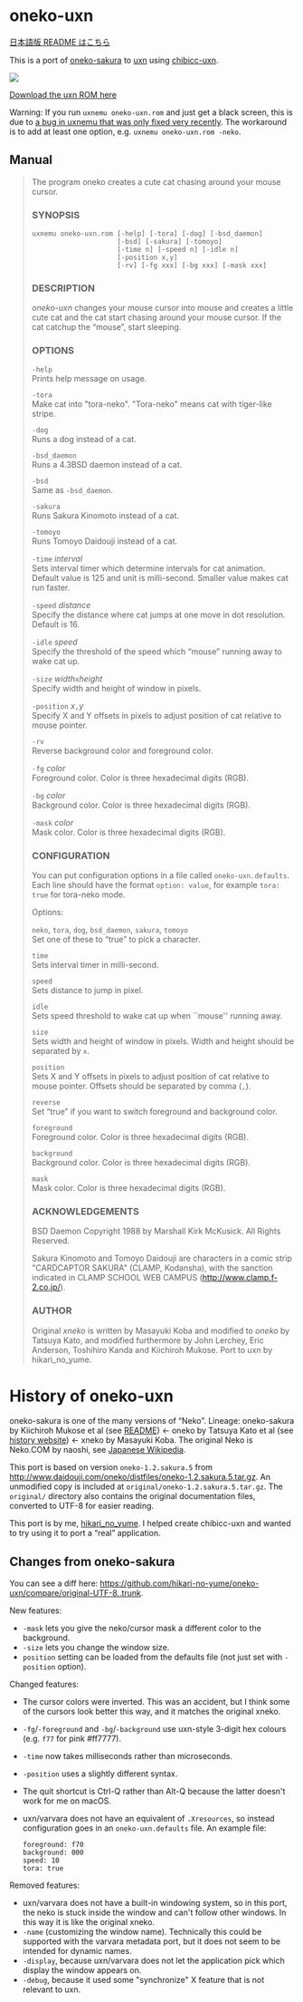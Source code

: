 oneko-uxn
=========

[日本語版 README はこちら](./README-ja.md)

This is a port of [oneko-sakura](http://www.daidouji.com/oneko/) to [uxn](https://wiki.xxiivv.com/site/uxn.html) using [chibicc-uxn](https://github.com/lynn/chibicc).

![](screenshot.png)

[Download the uxn ROM here](https://github.com/hikari-no-yume/oneko-uxn/releases/download/1.2.sakura.5.uxn.1/1.2.sakura.5.uxn.1.zip)

Warning: If you run `uxnemu oneko-uxn.rom` and just get a black screen, this is due to [a bug in uxnemu that was only fixed very recently](https://lists.sr.ht/~rabbits/public-inbox/%3C536EBE67-0820-49FF-BBAF-50FBE4DFEF97%40noyu.me%3E). The workaround is to add at least one option, e.g. `uxnemu oneko-uxn.rom -neko`.

Manual
------

> The program oneko creates a cute cat chasing around your mouse cursor.
>
> ### SYNOPSIS
>
>     uxnemu oneko-uxn.rom [-help] [-tora] [-dog] [-bsd_daemon]
>                          [-bsd] [-sakura] [-tomoyo]
>                          [-time n] [-speed n] [-idle n]
>                          [-position x,y]
>                          [-rv] [-fg xxx] [-bg xxx] [-mask xxx]
>
> ### DESCRIPTION
> _oneko-uxn_ changes your mouse cursor into mouse and creates a little cute cat and the cat start chasing around your mouse cursor.  If the cat catchup the “mouse”, start sleeping.
>
> ### OPTIONS
> `-help`  
> Prints help message on usage.
>
> `-tora`  
> Make cat into "tora-neko".  "Tora-neko" means cat with tiger-like stripe.
>
> `-dog`  
> Runs a dog instead of a cat.
>
> `-bsd_daemon`  
> Runs a 4.3BSD daemon instead of a cat.
>
> `-bsd`  
> Same as `-bsd_daemon`.
>
> `-sakura`  
> Runs Sakura Kinomoto instead of a cat.
>
> `-tomoyo`  
> Runs Tomoyo Daidouji instead of a cat.
>
> `-time` _interval_  
> Sets interval timer which determine intervals for cat animation.  Default value is 125 and unit is milli-second.  Smaller value makes cat run faster.
>
> `-speed` _distance_  
> Specify the distance where cat jumps at one move in dot resolution.  Default is 16.
>
> `-idle` _speed_  
> Specify the threshold of the speed which “mouse” running away to wake cat up.
>
> `-size` _width_`x`_height_  
> Specify width and height of window in pixels.
>
> `-position` _x_`,`_y_  
> Specify X and Y offsets in pixels to adjust position of cat relative to mouse pointer.
>
> `-rv`  
> Reverse background color and foreground color.
>
> `-fg` _color_  
> Foreground color. Color is three hexadecimal digits (RGB).
>
> `-bg` _color_  
> Background color. Color is three hexadecimal digits (RGB).
>
> `-mask` _color_  
> Mask color. Color is three hexadecimal digits (RGB).
>
> ### CONFIGURATION
> You can put configuration options in a file called `oneko-uxn.defaults`. Each line should have the format `option: value`, for example `tora: true` for tora-neko mode.
>
> Options:
>
> `neko`, `tora`, `dog`, `bsd_daemon`, `sakura`, `tomoyo`  
> Set one of these to “true” to pick a character.
>
> `time`  
> Sets interval timer in milli-second.
>
> `speed`  
> Sets distance to jump in pixel.
>
> `idle`  
> Sets speed threshold to wake cat up when ``mouse'' running away.
>
> `size`  
> Sets width and height of window in pixels. Width and height should be separated by `x`.
>
> `position`  
> Sets X and Y offsets in pixels to adjust position of cat relative to mouse pointer. Offsets should be separated by comma (`,`).
>
> `reverse`  
> Set “true” if you want to switch foreground and background color.
>
> `foreground`  
> Foreground color. Color is three hexadecimal digits (RGB).
>
> `background`  
> Background color. Color is three hexadecimal digits (RGB).
>
> `mask`  
> Mask color. Color is three hexadecimal digits (RGB).
>
> ### ACKNOWLEDGEMENTS
> BSD Daemon Copyright 1988 by Marshall Kirk McKusick. All Rights Reserved.
>
> Sakura Kinomoto and Tomoyo Daidouji are characters in a comic strip "CARDCAPTOR SAKURA" (CLAMP, Kodansha), with the sanction indicated in CLAMP SCHOOL WEB CAMPUS (http://www.clamp.f-2.co.jp/).
>
> ### AUTHOR
> Original _xneko_ is written by Masayuki Koba and modified to _oneko_ by Tatsuya Kato, and modified furthermore by John Lerchey, Eric Anderson, Toshihiro Kanda and Kiichiroh Mukose. Port to uxn by hikari_no_yume.

History of oneko-uxn
====================

oneko-sakura is one of the many versions of “Neko”. Lineage: oneko-sakura by Kiichiroh Mukose et al (see [README](http://www.daidouji.com/oneko/distfiles/README)) ← oneko by Tatsuya Kato et al (see [history website](https://web.archive.org/web/20010502181733/http://hp.vector.co.jp/authors/VA004959/oneko/nekohist.html)) ← xneko by Masayuki Koba. The original Neko is Neko.COM by naoshi, see [Japanese Wikipedia](https://ja.wikipedia.org/wiki/Neko_(%E3%82%BD%E3%83%95%E3%83%88%E3%82%A6%E3%82%A7%E3%82%A2)).

This port is based on version `oneko-1.2.sakura.5` from <http://www.daidouji.com/oneko/distfiles/oneko-1.2.sakura.5.tar.gz>. An unmodified copy is included at `original/oneko-1.2.sakura.5.tar.gz`. The `original/` directory also contains the original documentation files, converted to UTF-8 for easier reading.

This port is by me, [hikari\_no\_yume](https://hikari.noyu.me/). I helped create chibicc-uxn and wanted to try using it to port a “real” application.

Changes from oneko-sakura
-------------------------

You can see a diff here: <https://github.com/hikari-no-yume/oneko-uxn/compare/original-UTF-8..trunk>.

New features:

* `-mask` lets you give the neko/cursor mask a different color to the background.
* `-size` lets you change the window size.
* `position` setting can be loaded from the defaults file (not just set with `-position` option).

Changed features:

* The cursor colors were inverted. This was an accident, but I think some of the cursors look better this way, and it matches the original xneko.
* `-fg`/`-foreground` and `-bg`/`-background` use uxn-style 3-digit hex colours (e.g. `f77` for pink #ff7777).
* `-time` now takes milliseconds rather than microseconds.
* `-position` uses a slightly different syntax.
* The quit shortcut is Ctrl-Q rather than Alt-Q because the latter doesn't work for me on macOS.
* uxn/varvara does not have an equivalent of `.Xresources`, so instead configuration goes in an `oneko-uxn.defaults` file. An example file:

      foreground: f70
      background: 000
      speed: 10
      tora: true

Removed features:

* uxn/varvara does not have a built-in windowing system, so in this port, the neko is stuck inside the window and can't follow other windows. In this way it is like the original xneko.
* `-name` (customizing the window name). Technically this could be supported with the varvara metadata port, but it does not seem to be intended for dynamic names.
* `-display`, because uxn/varvara does not let the application pick which display the window appears on.
* `-debug`, because it used some "synchronize" X feature that is not relevant to uxn.
